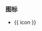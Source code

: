 ### 图标

<div class="demo-block">
   <div>
      <ul class="iconfont_com">
        <li v-for="(icon,index) in icom" :key="index" style="cursor: pointer;" @click="copyIcon(icon)">
            <i class="iconfont" :class="icon"></i>
            <span>{{ icon }}</span>
        </li>
      </ul>
      <script>
            export default {
               name: 'app',
               data(){
                  return {
                    icom:[
                        'gf-sanjiaoright',
                        'gf-gengduo',
                        'gf-info',
                        'gf-yanjing',
                        'gf-sousuo',
                        'gf-cuo1',
                        'gf-xiala',
                        'gf-shanchu',
                        'gf-loading',
                        'gf-zuozuo-',
                        'gf-youyou-',
                        'gf-Left',
                        'gf-right',
                        'gf-iconset0340',
                        'gf-tupian',
                        'gf-youxuanzhuan',
                        'gf-zhongzhi-copy',
                        'gf-jia',
                        'gf-jian',
                        'gf-fuzhi'
                    ]
                  }
               },
               methods:{
                  copyIcon(text){
                     //创建copy元素
                     const $textarea = document.createElement('textarea');
                     $textarea.readOnly = 'readonly';
                     $textarea.style.position = 'absolute';
                     $textarea.style.left = '-9999px';
                     $textarea.value = text;
                     document.body.appendChild($textarea);
                     $textarea.select();
                     const result = document.execCommand('Copy');
                     if (result) {
                        this.$message({  type:'success',  message:'复制成功！'})
                     }
                     document.body.removeChild($textarea);
                  }
               }
            }
      </script>
   </div>
</div>